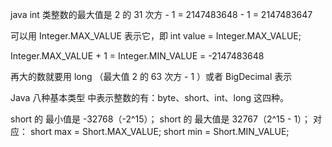 

java int 类整数的最大值是 2 的 31 次方 - 1 = 2147483648 - 1 = 2147483647

可以用 Integer.MAX_VALUE 表示它，即 int value = Integer.MAX_VALUE;

Integer.MAX_VALUE + 1 = Integer.MIN_VALUE = -2147483648

再大的数就要用 long （最大值 2 的 63 次方 - 1 ）或者 BigDecimal 表示

Java 八种基本类型 中表示整数的有：byte、short、int、long 这四种。

short 的 最小值是 -32768（-2^15）；
short 的 最大值是 32767（2^15 - 1）；
对应：
short max = Short.MAX_VALUE;
short min = Short.MIN_VALUE;